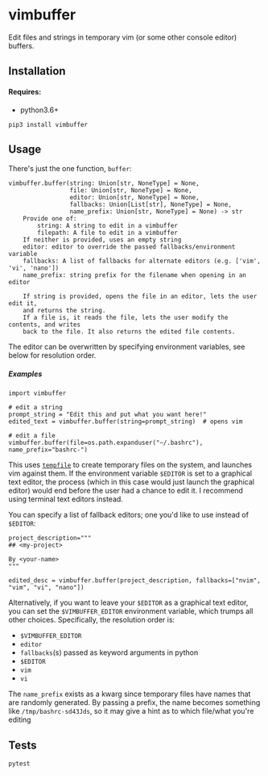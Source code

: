 vimbuffer
======

Edit files and strings in temporary vim (or some other console editor) buffers.

Installation
------------

#### Requires:

- python3.6+

```
pip3 install vimbuffer
```

Usage
------------

There's just the one function, `buffer`:

```
vimbuffer.buffer(string: Union[str, NoneType] = None,
                 file: Union[str, NoneType] = None,
                 editor: Union[str, NoneType] = None,
                 fallbacks: Union[List[str], NoneType] = None,
                 name_prefix: Union[str, NoneType] = None) -> str
    Provide one of:
        string: A string to edit in a vimbuffer
        filepath: A file to edit in a vimbuffer
    If neither is provided, uses an empty string
    editor: editor to override the passed fallbacks/environment variable
    fallbacks: A list of fallbacks for alternate editors (e.g. ['vim', 'vi', 'nano'])
    name_prefix: string prefix for the filename when opening in an editor

    If string is provided, opens the file in an editor, lets the user edit it,
    and returns the string.
    If a file is, it reads the file, lets the user modify the contents, and writes
    back to the file. It also returns the edited file contents.
```

The editor can be overwritten by specifying environment variables, see below for resolution order.

##### Examples 

```
import vimbuffer

# edit a string
prompt_string = "Edit this and put what you want here!"
edited_text = vimbuffer.buffer(string=prompt_string)  # opens vim

# edit a file
vimbuffer.buffer(file=os.path.expanduser("~/.bashrc"), name_prefix="bashrc-")
```

This uses [`tempfile`](https://docs.python.org/3.8/library/tempfile.html) to create temporary files on the system, and launches vim against them. If the environment variable `$EDITOR` is set to a graphical text editor, the process (which in this case would just launch the graphical editor) would end before the user had a chance to edit it. I recommend using terminal text editors instead.

You can specify a list of fallback editors;  one you'd like to use instead of `$EDITOR`:

```
project_description="""
## <my-project>

By <your-name>
"""

edited_desc = vimbuffer.buffer(project_description, fallbacks=["nvim", "vim", "vi", "nano"])
```

Alternatively, if you want to leave your `$EDITOR` as a graphical text editor, you can set the `$VIMBUFFER_EDITOR` environment variable, which trumps all other choices. Specifically, the resolution order is:

- `$VIMBUFFER_EDITOR`
- `editor`
- `fallbacks`(s) passed as keyword arguments in python
- `$EDITOR`
- `vim`
- `vi`

The `name_prefix` exists as a kwarg since temporary files have names that are randomly generated. By passing a prefix, the name becomes something like `/tmp/bashrc-sd43Jds`, so it may give a hint as to which file/what you're editing

Tests
----------

```
pytest
```
